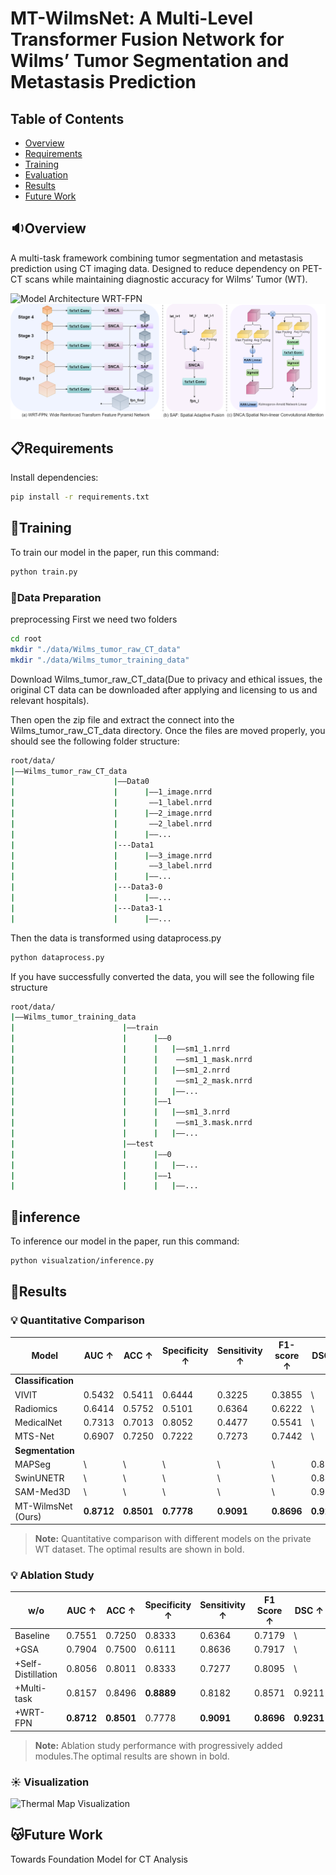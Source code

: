 # MT-WilmsNet: A Multi-Level Transformer Fusion Network for Wilms’ Tumor Segmentation and Metastasis Prediction

## Table of Contents
- [Overview](#overview)
- [Requirements](#requirements)
- [Training](#training)
- [Evaluation](#evaluation)
- [Results](#results)
- [Future Work](#future-work)

## :sound:Overview
A multi-task framework combining tumor segmentation and metastasis prediction using CT imaging data. Designed to reduce dependency on PET-CT scans while maintaining diagnostic accuracy for Wilms’ Tumor (WT).

![Model Architecture](main.drawio.png)
WRT-FPN
![Model Architecture](WRT-FPN.drawio.png)

## :clipboard:Requirements
Install dependencies:
```bash
pip install -r requirements.txt
```
## :rainbow:Training
To train our model in the paper, run this command:
```bash
python train.py
```
### 📜Data Preparation
preprocessing
First we need two folders
```bash
cd root
mkdir "./data/Wilms_tumor_raw_CT_data"
mkdir "./data/Wilms_tumor_training_data"
```
Download Wilms_tumor_raw_CT_data(Due to privacy and ethical issues, the original CT data can be downloaded after applying and licensing to us and relevant hospitals). 
   
Then open the zip file and extract the connect into the Wilms_tumor_raw_CT_data directory. Once the files are moved properly, you should see the following folder structure:

```bash
root/data/
|——Wilms_tumor_raw_CT_data
|                      |——Data0
|                      |      |——1_image.nrrd
|                      |       ——1_label.nrrd
|                      |      |——2_image.nrrd
|                      |       ——2_label.nrrd
|                      |      |——...
|                      |---Data1
|                      |      |——3_image.nrrd
|                      |       ——3_label.nrrd
|                      |      |——...
|                      |---Data3-0
|                      |      |——...
|                      |---Data3-1
|                      |      |——...

```
Then the data is transformed using dataprocess.py
```bash
python dataprocess.py
```
If you have successfully converted the data, you will see the following file structure
```bash
root/data/
|——Wilms_tumor_training_data
|                        |——train
|                        |      |——0
|                        |      |   |——sm1_1.nrrd
|                        |      |    ——sm1_1_mask.nrrd
|                        |      |   |——sm1_2.nrrd
|                        |      |    ——sm1_2_mask.nrrd
|                        |      |   |——...
|                        |      |——1
|                        |      |   |——sm1_3.nrrd
|                        |      |    ——sm1_3.mask.nrrd
|                        |      |   |——...
|                        |——test
|                        |      |——0
|                        |      |   |——...
|                        |      |——1
|                        |      |   |——...

```
## :star2:inference
To inference our model in the paper, run this command:
```bash
python visualzation/inference.py
```

## :page_with_curl:Results
### 💡 Quantitative Comparison
| Model               | AUC ↑ | ACC ↑ | Specificity ↑ | Sensitivity ↑ | F1-score ↑ | DSC ↑ | JI↑ | ASD ↓ | HD95 ↓ |
|---------------------|-------|-------|---------------|---------------|------------|-------|-----|-------|--------|
| **Classification**  |       |       |               |               |            |       |     |       |        |
| VIVIT               | 0.5432| 0.5411| 0.6444        | 0.3225        | 0.3855     | \     | \   | \     | \      |
| Radiomics           | 0.6414| 0.5752| 0.5101        | 0.6364        | 0.6222     | \     | \   | \     | \      |
| MedicalNet          | 0.7313| 0.7013| 0.8052        | 0.4477        | 0.5541     | \     | \   | \     | \      |
| MTS-Net             | 0.6907| 0.7250| 0.7222        | 0.7273        | 0.7442     | \     | \   | \     | \      |
| **Segmentation**    |       |       |               |               |            |       |     |       |        |
| MAPSeg              | \     | \     | \             | \             | \          | 0.8543| 0.7491| 4.2043| 27.7468|
| SwinUNETR           | \     | \     | \             | \             | \          | 0.8861| 0.8104| 3.3934| 14.6179|
| SAM-Med3D           | \     | \     | \             | \             | \          | 0.9225| 0.8574| 0.6931| 2.9094|
| MT-WilmsNet (Ours)  | **0.8712**| **0.8501**| **0.7778**    | **0.9091**    | **0.8696** | **0.9231**| **0.8597**| **0.6452**| **2.7188**|

> **Note:** Quantitative comparison with different models on the private WT dataset. The optimal results are shown in bold.


 ### 💡 Ablation Study
 | w/o | AUC ↑ | ACC ↑ | Specificity ↑ | Sensitivity ↑ | F1 Score ↑ | DSC ↑ | JI ↑ | ASD ↓ | HD95 ↓ |
|-----|-------|-------|---------------|---------------|------------|-------|------|-------|--------|
| Baseline | 0.7551 | 0.7250 | 0.8333 | 0.6364 | 0.7179 | \     | \    | \    | \    |
| +GSA | 0.7904 | 0.7500 | 0.6111 | 0.8636 | 0.7917 | \     | \    | \    | \    |
| +Self-Distillation | 0.8056 | 0.8011 | 0.8333 | 0.7277 | 0.8095 | \     | \    | \    | \    |
| +Multi-task | 0.8157 | 0.8496 | **0.8889** | 0.8182 | 0.8571 | 0.9211 | 0.8566 | 0.6699 | 2.7753 |
| +WRT-FPN | **0.8712** | **0.8501** | 0.7778 | **0.9091** | **0.8696** | **0.9231** | **0.8597** | **0.6452** | **2.7188** |

>  **Note:** Ablation study performance with progressively added modules.The optimal results are shown in bold.
  ### :sunny: Visualization

 ![Thermal Map Visualization]() 
  

## :kissing_cat:Future Work
Towards Foundation Model for CT Analysis
